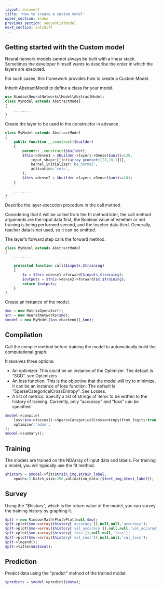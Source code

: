 ```yaml
---
layout: document
title: "How to create a custom model"
upper_section: index
previous_section: sequentialmodel
next_section: autodiff
---
```


Getting started with the Custom model
-----------------------------------------
Neural network models cannot always be built with a linear stack.
Sometimes the developer himself wants to describe the order in which the layers are executed.

For such cases, this framework provides how to create a Custom Model.

Inherit AbstractModel to define a class for your model.

```php
use Rindow\NeuralNetworks\Model\AbstractModel;
class MyModel extends AbstractModel
{
    ........
}
```

Create the layer to be used in the constructor in advance.

```php
class MyModel extends AbstractModel
{
    public function __construct($builder)
    {
        parent::__construct($builder);
        $this->dense1 = $builder->layers->Dense($units=128,
            input_shape:[(int)array_product([28,28,1])],
            kernel_initializer:'he_normal',
            activation:'relu',
        );
        $this->dense2 = $builder->layers->Dense($units=10);
    }

    ........
}
```

Describe the layer execution procedure in the call method.

Considering that it will be called from the fit method later, the call method arguments are the input data first, the Boolean value of whether or not training is being performed second, and the teacher data third. Generally, teacher data is not used, so it can be omitted.

The layer's forward step calls the forward method.

```php
class MyModel extends AbstractModel
{
    ........

    protected function call($inputs,$training)
    {
        $x = $this->dense1->forward($inputs,$training);
        $outputs = $this->dense2->forward($x,$training);
        return $outputs;
    }
}
```

Create an instance of the model.

```php
$mo = new MatrixOperator();
$nn = new NeuralNetworks($mo);
$model = new MyModel($nn->backend(),$nn);
```

Compilation
-----------
Call the compile method before training the model to automatically build the computational graph.

It receives three options:

- An optimizer. This could be an instance of the Optimizer. The default is "SGD". see Optimizers
- An loss function. This is the objective that the model will try to minimize. It can be an instance of loss function. The default is "SparseCategoricalCrossEntropy". See Losses.
- A list of metrics. Specify a list of strings of items to be written to the history of training. Currently, only "accuracy" and "loss" can be specified.

```php
$model->compile(
    loss:$nn->losses()->SparseCategoricalCrossentropy(from_logits:true),
    optimizer:'adam',
);
$model->summary();
```

Training
--------
The models are trained on the NDArray of input data and labels. For training a model, you will typically use the fit method.

```php
$history = $model->fit($train_img,$train_label,
    epochs:5,batch_size:256,validation_data:[$test_img,$test_label]);
```

Survey
------
Using the "$history", which is the return value of the model,
you can survey the training history by graphing it.

```php
$plt = new Rindow\Math\Plot\Plot(null,$mo);
$plt->plot($mo->array($history['accuracy']),null,null,'accuracy');
$plt->plot($mo->array($history['val_accuracy']),null,null,'val_accuracy');
$plt->plot($mo->array($history['loss']),null,null,'loss');
$plt->plot($mo->array($history['val_loss']),null,null,'val_loss');
$plt->legend();
$plt->title($dataset);
```

Prediction
----------
Predict data using the "predict" method of the trained model.

```php
$predicts = $model->predict($data);
```
